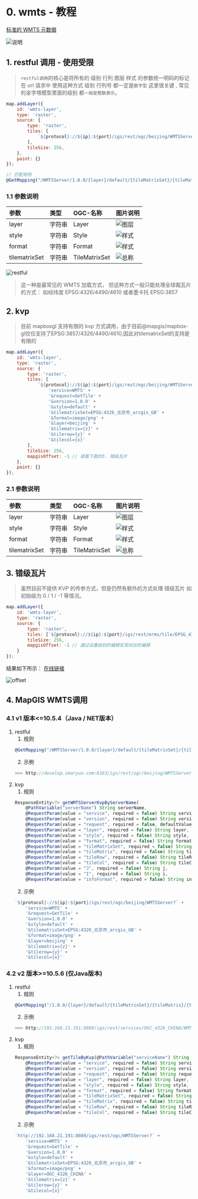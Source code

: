 # 0. wmts - 教程

[标准的 WMTS 元数据](http://develop.smaryun.com:6163/igs/rest/ogc/beijing/WMTSServer)

![说明](./static/modules/mapboxgl/fqa/ogc/wmts/gettile.png)

## 1. restful 调用 - 使用受限

> `restful调用`的核心是将所有的 级别 行列 图层 样式 的参数统一明码的标记在 url 请求中
> 使用这种方式 级别 行列号 都一定是`数字型` 这里很关键 , 常见的金字塔模型里面的级别 都`一般是整数表示`。

```js
map.addLayer({
    id: 'wmts-layer',
    type: 'raster',
    source: {
        type: 'raster',
        tiles: [
            `${protocol}://${ip}:${port}/igs/rest/ogc/beijing/WMTSServer/1.0.0/beijing/default/EPSG:4326_北京市_arcgis_GB/{z}/{y}/{x}.png`
        ],
        tileSize: 256,
    },
    paint: {}
});
```

``` js
// 匹配规则
@GetMapping("/WMTSServer/1.0.0/{layer}/default/{tileMatrixSet}/{tileMatrix}/{tileRow}/{tileCol}.{format}")
```

### 1.1 参数说明

| 参数          | 类型   | OGC-名称      | 图片说明                                                             |
| :------------ | :----- | :------------ | :------------------------------------------------------------------- |
| layer         | 字符串 | Layer         | ![图层](./static/modules/mapboxgl/fqa/ogc/wmts/layer.png)              |
| style         | 字符串 | Style         | ![样式](./static/modules/mapboxgl/fqa/ogc/wmts/style-type.png)         |
| format        | 字符串 | Format        | ![样式](./static/modules/mapboxgl/fqa/ogc/wmts/wmts-format.png)        |
| tilematrixSet | 字符串 | TileMatrixSet | ![总称](./static/modules/mapboxgl/fqa/ogc/wmts/tilematrixset-name.png) |

![restful](./static/modules/mapboxgl/fqa/ogc/wmts/restful.png)

> 这一种是最常见的 WMTS 加载方式， 但这种方式一般只能处理全球裁瓦片的方式： 如经纬度 EPSG:4326/4490/4610 或者墨卡托 EPSG:3857

## 2. kvp

> 目前 mapboxgl 支持有限的 kvp 方式调用，由于目前@mapgis/mapbox-gl仅仅支持了EPSG:3857/4326/4490/4610,因此对tilematrixSet的支持是有限的

```js
map.addLayer({
    id: 'wmts-layer',
    type: 'raster',
    source: {
        type: 'raster',
        tiles: [
            `${protocol}://${ip}:${port}/igs/rest/ogc/beijing/WMTSServer?` +
                'service=WMTS' +
                '&request=GetTile' +
                '&version=1.0.0' +
                '&style=default' +
                '&tilematrixSet=EPSG:4326_北京市_arcgis_GB' +
                '&format=image/png' +
                '&layer=beijing' +
                '&tilematrix={z}' +
                '&tilerow={y}' +
                '&tilecol={x}'
        ],
        tileSize: 256,
        mapgisOffset: -1 // 请看下面的3. 错级瓦片
    },
    paint: {}
});
```

### 2.1 参数说明

| 参数          | 类型   | OGC-名称      | 图片说明                                                             |
| :------------ | :----- | :------------ | :------------------------------------------------------------------- |
| layer         | 字符串 | Layer         | ![图层](./static/modules/mapboxgl/fqa/ogc/wmts/layer.png)              |
| style         | 字符串 | Style         | ![样式](./static/modules/mapboxgl/fqa/ogc/wmts/style-type.png)         |
| format        | 字符串 | Format        | ![样式](./static/modules/mapboxgl/fqa/ogc/wmts/wmts-format.png)        |
| tilematrixSet | 字符串 | TileMatrixSet | ![总称](./static/modules/mapboxgl/fqa/ogc/wmts/tilematrixset-name.png) |


## 3. 错级瓦片

> 虽然目前不提供 KVP 的传参方式，但是仍然有额外的方式处理 错级瓦片 如初始级为 0 / 1 / -1 等情况。

```javascript
map.addLayer({
    id: 'wmts-layer',
    type: 'raster',
    source: {
        type: 'raster',
        tiles: [`${protocol}://${ip}:${port}/igs/rest/mrms/tile/EPSG_4326_WORLD_TILE/{z}/{y}/{x}`],
        tileSize: 256,
        mapgisOffset: -1 // 通过设置级别的偏移实现对应的偏移
    }
});
```

结果如下所示： 
[在线链接](/#/modules/mapboxgl/mapgis-igserver/map/mapgisoffset)

![offset](./static/modules/mapboxgl/fqa/ogc/wmts/offset.png)

## 4. MapGIS WMTS调用

### 4.1 v1 版本<=10.5.4（Java / NET版本）
1. restful
    1. 规则
    ``` js 
    @GetMapping("/WMTSServer/1.0.0/{layer}/default/{tileMatrixSet}/{tileMatrix}/{tileRow}/{tileCol}.{format}")
    ```
    2. 示例
    ``` js 
    >>> http://develop.smaryun.com:6163/igs/rest/ogc/beijing/WMTSServer/1.0.0/beijing/default/EPSG:4326_北京市_arcgis_GB/{z}/{y}/{x}.png
    ```
2. kvp
    1. 规则
    ``` js
    ResponseEntity<?> getWMTSServerKvpByServerName(
        @PathVariable("serverName") String serverName,
        @RequestParam(value = "service", required = false) String service,
        @RequestParam(value = "version", required = false) String version,
        @RequestParam(value = "request", required = false, defaultValue = "") String request,
        @RequestParam(value = "layer", required = false) String layer,
        @RequestParam(value = "style", required = false) String style,
        @RequestParam(value = "format", required = false) String format,
        @RequestParam(value = "tileMatrixSet", required = false) String tileMatrixSet,
        @RequestParam(value = "tileMatrix", required = false) String tileMatrix,
        @RequestParam(value = "tileRow", required = false) String tileRow,
        @RequestParam(value = "tileCol", required = false) String tileCol,
        @RequestParam(value = "J", required = false) String j,
        @RequestParam(value = "I", required = false) String i,
        @RequestParam(value = "infoFormat", required = false) String infoFormat)
    ```
    2. 示例
    ``` js
    `${protocol}://${ip}:${port}/igs/rest/ogc/beijing/WMTSServer?` +
        'service=WMTS' +
        '&request=GetTile' +
        '&version=1.0.0' +
        '&style=default' +
        '&tilematrixSet=EPSG:4326_北京市_arcgis_GB' +
        '&format=image/png' +
        '&layer=beijing' +
        '&tilematrix={z}' +
        '&tilerow={y}' +
        '&tilecol={x}'
    ```
### 4.2 v2 版本>=10.5.6 (仅Java版本)
1. restful
    1. 规则
    ``` js 
    @GetMapping("/1.0.0/{layer}/default/{tileMatrixSet}/{tileMatrix}/{tileRow}/{tileCol}.{format}")
    ```
    2. 示例
    ``` js 
    >>> http://192.168.21.191:8089/igs/rest/services/OGC_4326_CHINA/WMTSServer/1.0.0/OGC_4326_CHINA/default/EPSG:4326_OGC_4326_CHINA_028mm_GB/{z}/{y}/{x}.png
    ```
2. kvp
    1. 规则
    ``` js
    ResponseEntity<?> getTileByKvp(@PathVariable("serviceName") String serviceName,
        @RequestParam(value = "service", required = false) String service,
        @RequestParam(value = "version", required = false) String version,
        @RequestParam(value = "request", required = false) String request,
        @RequestParam(value = "layer", required = false) String layer,
        @RequestParam(value = "style", required = false) String style,
        @RequestParam(value = "format", required = false) String format,
        @RequestParam(value = "tileMatrixSet", required = false) String tileMatrixSet,
        @RequestParam(value = "tileMatrix", required = false) String tileMatrix,
        @RequestParam(value = "tileRow", required = false) String tileRow,
        @RequestParam(value = "tileCol", required = false) String tileCol)
    ```
    2. 示例
    ``` js
    `http://192.168.21.191:8089/igs/rest/ogc/WMTSServer?` +
        'service=WMTS' +
        '&request=GetTile' +
        '&version=1.0.0' +
        '&style=default' +
        '&tilematrixSet=EPSG:4326_北京市_arcgis_GB' +
        '&format=image/png' +
        '&layer=OGC_4326_CHINA' +
        '&tilematrix={z}' +
        '&tilerow={y}' +
        '&tilecol={x}'
    ```

